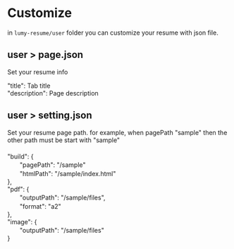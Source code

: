 # Customize
in `lumy-resume/user` folder you can customize your resume with json file.

## user > page.json
Set your resume info  

"title": Tab title  
"description": Page description

## user > setting.json
Set your resume page path. for example, when pagePath "sample" then the other path must be start with "sample"   
　  
"build": {  
　　"pagePath": "/sample"    
　　"htmlPath": "/sample/index.html"  
},  
"pdf": {  
　　"outputPath": "/sample/files",  
　　"format": "a2"  
},  
"image": {  
　　"outputPath": "/sample/files"  
}